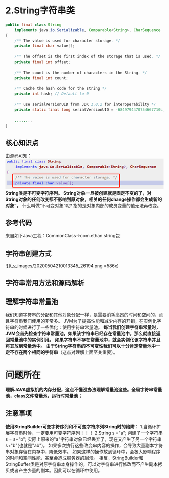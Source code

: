 # 2.String字符串类

```java
public final class String
    implements java.io.Serializable, Comparable<String>, CharSequence
{
    /** The value is used for character storage. */
    private final char value[];

    /** The offset is the first index of the storage that is used. */
    private final int offset;

    /** The count is the number of characters in the String. */
    private final int count;

    /** Cache the hash code for the string */
    private int hash; // Default to 0

    /** use serialVersionUID from JDK 1.0.2 for interoperability */
    private static final long serialVersionUID = -6849794470754667710L;

    ........
}
```

## 核心知识点
由源码可知：
![](_v_images/20200504204254078_32195.png)
**String类是不可变字符序列。**
**String对象一旦被创建就是固定不变的了，对String对象的任何改变都不影响到原对象，相关的任何change操作都会生成新的对象”。**
什么叫做“不可变对象”呢?
指的是对象内部的成员变量的值无法再改变。



## 参考代码
来自如下Java工程：CommonClass->com.ethan.string包



## 字符串创建方式
![](_v_images/20200504210013345_26194.png =586x)



## 字符串常用方法和源码解析





## 理解字符串常量池
我们知道字符串的分配和其他对象分配一样，是需要消耗高昂的时间和空间的，而且字符串我们使用的非常多。
JVM为了提高性能和减少内存的开销，在实例化字符串的时候进行了一些优化：使用字符串常量池。
**每当我们创建字符串常量时，JVM会首先检查字符串常量池，如果该字符串已经存在常量池中，那么就直接返回常量池中的实例引用。**
**如果字符串不存在常量池中，就会实例化该字符串并且将其放到常量池中。**
**由于String字符串的不可变性我们可以十分肯定常量池中一定不存在两个相同的字符串**（这点对理解上面至关重要）。

# 问题所在
**理解JAVA虚拟机的内存分配，这点不懂没办法理解常量池这些。全局字符串常量池，class文件常量池，运行时常量池；**


## 注意事项

**使用StringBuilder可变字符序列和不可变字符序列String时的陷阱：**
1.当循环扩展字符串时候，一定要用可变字符序列！！！
2.String s ="a"; 创建了一个字符串s = s+"b"; 
实际上原来的"a"字符串对象已经丢弃了，现在又产生了另一个字符串s+"b"(也就是"ab")。
如果多次执行这些改变串内容的操作，会导致大量副本字符串对象存留在内存中，降低效率。
如果这样的操作放到循环中，会极大影响程序的时间和空间性能，甚至会造成服务器的崩溃。
相反，StringBuilder和StringBuffer类是对原字符串本身操作的，可以对字符串进行修改而不产生副本拷贝或者产生少量的副本。因此可以在循环中使用。









